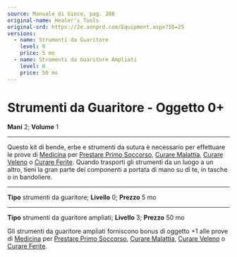 ```yaml
---
source: Manuale di Gioco, pag. 288
original-name: Healer's Tools
original-srd: https://2e.aonprd.com/Equipment.aspx?ID=25
versions:
  - name: Strumenti da Guaritore
    level: 0
    price: 5 mo
  - name: Strumenti da Guaritore Ampliati
    level: 0
    price: 50 mo
---
```


# Strumenti da Guaritore - Oggetto 0+

**Mani** 2; **Volume** 1

---

Questo kit di bende, erbe e strumenti da sutura è necessario per effettuare le
prove di [Medicina](/abilita/medicina) per
[Prestare Primo Soccorso](/azioni/abilita/prestare-primo-soccorso),
[Curare Malattia](/azioni/abilita/curare-malattia),
[Curare Veleno](/azioni/abilita/curare-veleno) o
[Curare Ferite](/azioni/abilita/curare-ferite). Quando trasporti gli strumenti
da un luogo a un altro, tieni la gran parte dei componenti a portata di mano su
di te, in tasche o in bandoliere.

---

**Tipo** strumenti da guaritore; **Livello** 0; **Prezzo** 5 mo

---

**Tipo** strumenti da guaritore ampliati; **Livello** 3; **Prezzo** 50 mo

Gli strumenti da guaritore ampliati forniscono bonus di oggetto +1 alle prove di
[Medicina](/abilita/medicina) per
[Prestare Primo Soccorso](/azioni/abilita/prestare-primo-soccorso),
[Curare Malattia](/azioni/abilita/curare-malattia),
[Curare Veleno](/azioni/abilita/curare-veleno) o
[Curare Ferite](/azioni/abilita/curare-ferite).
